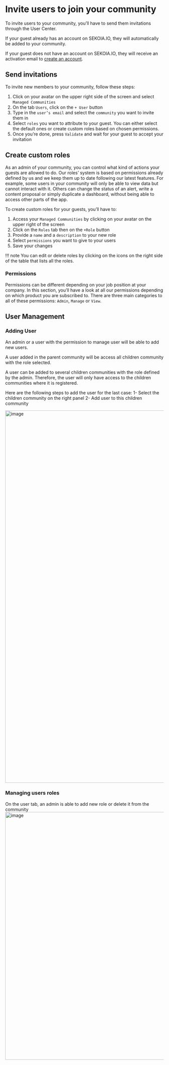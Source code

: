 # Invite users to join your community
To invite users to your community, you’ll have to send them invitations through the User Center.

If your guest already has an account on SEKOIA.IO, they will automatically be added to your community.

If your guest does not have an account on SEKOIA.IO, they will receive an activation email to [create an account](create_account.md).

## Send invitations
To invite new members to your community, follow these steps:

1. Click on your avatar on the upper right side of the screen and select `Managed Communities`
2. On the tab `Users`, click on the `+ User` button
3. Type in the `user’s email` and select the `community` you want to invite them in
4. Select `roles` you want to attribute to your guest. You can either select the default ones or create custom roles based on chosen permissions.
5. Once you’re done, press `Validate` and wait for your guest to accept your invitation

## Create custom roles
As an admin of your community, you can control what kind of actions your guests are allowed to do. Our roles’ system is based on permissions already defined by us and we keep them up to date following our latest features.
For example, some users in your community will only be able to view data but cannot interact with it. Others can change the status of an alert, write a content proposal or simply duplicate a dashboard, without being able to access other parts of the app.

To create custom roles for your guests, you’ll have to:

1. Access your `Managed Communities` by clicking on your avatar on the upper right of the screen
2. Click on the `Roles` tab then on the `+Role` button
3. Provide a `name` and a `description` to your new role
4. Select `permissions` you want to give to your users
5. Save your changes

!!! note
    You can edit or delete roles by clicking on the icons on the right side of the table that lists all the roles.

### Permissions
Permissions can be different depending on your job position at your company. In this section, you’ll have a look at all our permissions depending on which product you are subscribed to. There are three main categories to all of these permissions: `Admin`, `Manage` or `View`.

## User Management

### Adding User
An admin or a user with the permission to manage user will be able to add new users.

A user added in the parent community will be access all children community with the role selected.

A user can be added to several children communities with the role defined by the admin.
Therefore, the user will only have access to the children communities where it is registered.

Here are the following steps to add the user for the last case:
1- Select the children community on the right panel
2- Add user to this children community

<img width="1183" alt="image" src="https://user-images.githubusercontent.com/101662967/186946163-21ec9da8-3598-4fd7-83fe-0b1bd137ce45.png">

### Managing users roles
On the user tab, an admin is able to add new role or delete it from the community
<img width="787" alt="image" src="https://user-images.githubusercontent.com/101662967/186946653-164d6b71-b075-402c-8013-61046da65931.png">

